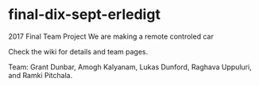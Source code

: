 # final-dix-sept-erledigt
2017 Final Team Project
We are making a remote controled car

Check the wiki for details and team pages.

Team: Grant Dunbar, Amogh Kalyanam, Lukas Dunford, Raghava Uppuluri, and Ramki Pitchala.

